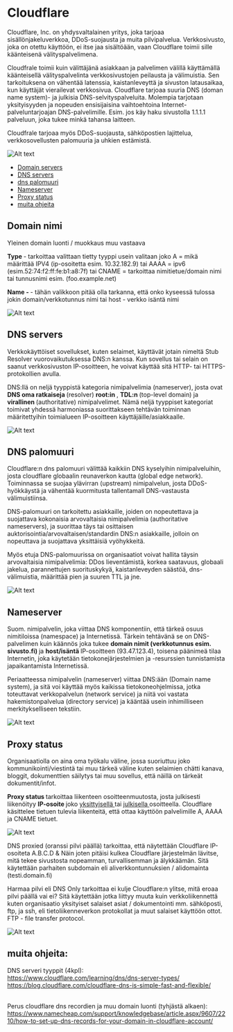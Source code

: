 # Cloudflare

Cloudflare, Inc. on yhdysvaltalainen yritys, joka tarjoaa sisällönjakeluverkkoa, DDoS-suojausta ja muita pilvipalvelua. Verkkosivusto, joka on otettu käyttöön, ei itse jaa sisältöään, vaan Cloudflare toimii sille käänteisenä välityspalvelimena.

Cloudfrale toimii kuin välittäjänä asiakkaan ja palvelimen välillä käyttämällä käänteisellä välityspalvelinta verkkosivustojen peilausta ja välimuistia. Sen tarkoituksena on vähentää latenssia, kaistanleveyttä ja sivuston latausaikaa, kun käyttäjät vierailevat verkkosivua. Cloudflare tarjoaa suuria DNS (doman name system)- ja julkisia DNS-selvityspalveluita. Molempia tarjotaan yksityisyyden ja nopeuden ensisijaisina vaihtoehtoina Internet-palveluntarjoajan DNS-palvelimille. Esim. jos käy haku sivustolla 1.1.1.1 palveluun, joka tukee minkä tahansa laitteen.

Cloudfrale tarjoaa myös DDoS-suojausta, sähköpostien lajittelua, verkkosovellusten palomuuria ja uhkien estämistä. 

![Alt text](images/cloudflare-2.png)

* [Domain servers](#Domain-servers)
* [DNS servers](#DNS-servers)
* [dns palomuuri](#dns-palomuuri)
* [Nameserver](#Nameserver)
* [Proxy status](#Proxy-status)
* [muita ohjeita](#muita-ohjeita)

## Domain nimi

Yleinen domain luonti / muokkaus muu vastaava

<b> Type </b> - tarkoittaa valittaan tietty tyyppi usein valitaan joko A = mikä määrittää IPV4 (ip-osoitetta esim. 10.32.182.9) tai AAAA = ipv6 (esim.52:74:f2:ff:fe:b1:a8:7f) tai CNAME = tarkoittaa nimitietue/domain nimi tai tunnusnimi esim. (foo.example.net)

<b>Name - </b> - tähän valikkoon pitää olla tarkanna, että onko kyseessä tulossa jokin domain/verkkotunnus nimi tai host - verkko isäntä nimi

![Alt text](images/cloudflare-1.png)

## DNS servers

Verkkokäyttöiset sovellukset, kuten selaimet, käyttävät jotain nimeltä Stub Resolver vuorovaikutuksessa DNS:n kanssa. Kun sovellus tai selain on saanut verkkosivuston IP-osoitteen, he voivat käyttää sitä HTTP- tai HTTPS-protokollien avulla.

DNS:llä on neljä tyyppistä kategoria nimipalvelimia (nameserver), josta ovat <b>DNS oma ratkaiseja </b> (resolver) <b> root:in </b>, <b> TDL:n </b> (top-level domain) ja <b> virallinen </b>(authoritative) nimipalvelimet.  Nämä neljä tyyppiset kategoriat toimivat yhdessä harmoniassa suorittakseen tehtävän toiminnan määritettyihin toimialueen IP-osoitteen käyttäjäille/asiakkaalle.

![Alt text](images/cloudflare-8.PNG)

## DNS palomuuri

Cloudflare:n dns palomuuri välittää kaikkiin DNS kyselyihin nimipalveluihin, josta cloudflare globaalin reunaverkon kautta (global edge network). Toiminnassa se suojaa ylävirran (upstream) nimipalvelun, josta DDoS-hyökkäystä ja vähentää kuormitusta tallentamall DNS-vastausta välimuistiinsa.

DNS-palomuuri on tarkoitettu asiakkaille, joiden on nopeutettava ja suojattava  kokonaisia arvovaltaisia nimipalvelimia (authoritative nameservers), ja suorittaa täys tai osittaisen auktorisointia/arvovaltaisen/standardin DNS:n asiakkaille, jolloin on nopeuttava ja suojattava yksittäisiä vyöhykkeitä.

Myös etuja DNS-palomuurissa on organisaatiot voivat hallita täysin arvovaltaisia nimipalvelimia: DDos lieventämistä, korkea saatavuus, globaali jakelua, parannettujen suorituskykyä, kaistanleveyden säästöä, dns-välimuistia, määrittää pien ja suuren TTL ja jne.

![Alt text](images/cloudflare-firewall-1.png)

## Nameserver

Suom. nimipalvelin, joka viittaa DNS komponentiin, että tärkeä osuus nimitiloissa (namespace) ja Internetissä. Tärkein tehtävänä se on DNS-palvelimen kuin käännös joka tukee <b> domain nimit (verkkotunnus esim. sivusto.fi) </b> ja <b> host/isäntä </b> IP-osoitteen (93.47.123.4), toisena päänimeä tilaa Internetin, joka  käytetään tietokonejärjestelmien ja -resurssien tunnistamista japaikantamista Internetissä. 

Periaatteessa nimipalvelin (nameserver) viittaa DNS:ään (Domain name system), ja sitä voi käyttää myös kaikissa tietokoneohjelmissa, jotka toteuttavat verkkopalvelun (network service)  ja niitä voi vastata hakemistonpalvelua (directory service) ja kääntää usein  inhimilliseen merkitykselliseen tekstiin.

![Alt text](images/cloudflare-5.PNG)



## Proxy status

Organisaatiolla on aina oma työkalu väline, jossa suoriuttuu joko kommunikointi/viestintä tai muu tärkeä väline kuten selaimien chätti kanava, bloggit, dokumenttien säilytys tai muu sovellus, että näillä on tärkeät dokumentit/infot.  

<b> Proxy status </b> tarkoittaa liikenteen osoitteenmuutosta, josta julkisesti liikenöityy <b> IP-osoite </b> joko <ins> yksittyisellä </ins> tai <ins> julkisella </ins> osoitteella. Cloudflare käsittelee tietuen tulevia liikenteitä, että ottaa käyttöön palvelimille A, AAAA ja CNAME tietuet. 

![Alt text](images/cloudflare-6.png)

DNS proxied (oranssi pilvi päällä) tarkoittaa, että näytettään Cloudflare IP-osoiteta A.B.C.D & Näin joten pitäisi kulkea Cloudflare järjestelmän lävitse, mitä tekee sivustosta nopeamman, turvallisemman ja älykkäämän. Sitä käytettään parhaiten subdomain eli aliverkkontunnuksien / alidomainta (testi.domain.fi)

Harmaa pilvi eli DNS Only tarkoittaa ei kulje Cloudflare:n ylitse, mitä eroaa pilvi päällä vai ei? Sitä käytettään jotka liittyy muuta kuin verkkoliikennettä kuten organisaatio yksityiset salaiset asiat / dokumentointi mm. sähköposti, ftp, ja ssh, eli tietoliikenneverkon protokollat ja muut salaiset käyttöön ottot. FTP - file transfer protocol.

![Alt text](images/cloudflare-7.png)


## muita ohjeita:

DNS serveri tyyppit (4kpl): <br>
https://www.cloudflare.com/learning/dns/dns-server-types/ <br>
https://blog.cloudflare.com/cloudflare-dns-is-simple-fast-and-flexible/ <br><br>

Perus cloudflare dns recordien ja muu domain luonti (tyhjästä alkaen): <br>
https://www.namecheap.com/support/knowledgebase/article.aspx/9607/2210/how-to-set-up-dns-records-for-your-domain-in-cloudflare-account/















